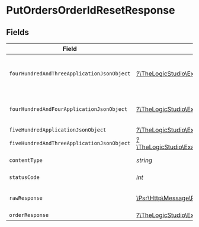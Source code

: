 # PutOrdersOrderIdResetResponse


## Fields

| Field                                                                                                                                                                                | Type                                                                                                                                                                                 | Required                                                                                                                                                                             | Description                                                                                                                                                                          |
| ------------------------------------------------------------------------------------------------------------------------------------------------------------------------------------ | ------------------------------------------------------------------------------------------------------------------------------------------------------------------------------------ | ------------------------------------------------------------------------------------------------------------------------------------------------------------------------------------ | ------------------------------------------------------------------------------------------------------------------------------------------------------------------------------------ |
| `fourHundredAndThreeApplicationJsonObject`                                                                                                                                           | [?\TheLogicStudio\ExactPayments\Models\Operations\PutOrdersOrderIdResetResponseBody](../../models/operations/PutOrdersOrderIdResetResponseBody.md)                                   | :heavy_minus_sign:                                                                                                                                                                   | **Access Denied**\<br/>Credentials supplied do not grant access to the requested resource.<br/>                                                                                      |
| `fourHundredAndFourApplicationJsonObject`                                                                                                                                            | [?\TheLogicStudio\ExactPayments\Models\Operations\PutOrdersOrderIdResetOrdersResponseBody](../../models/operations/PutOrdersOrderIdResetOrdersResponseBody.md)                       | :heavy_minus_sign:                                                                                                                                                                   | **Not found**\<br/>When there are no accounts/orders/payment found<br/>                                                                                                              |
| `fiveHundredApplicationJsonObject`                                                                                                                                                   | [?\TheLogicStudio\ExactPayments\Models\Operations\PutOrdersOrderIdResetOrdersResponseResponseBody](../../models/operations/PutOrdersOrderIdResetOrdersResponseResponseBody.md)       | :heavy_minus_sign:                                                                                                                                                                   | **Internal Server Error**<br/>                                                                                                                                                       |
| `fiveHundredAndThreeApplicationJsonObject`                                                                                                                                           | [?\TheLogicStudio\ExactPayments\Models\Operations\PutOrdersOrderIdResetOrdersResponse503ResponseBody](../../models/operations/PutOrdersOrderIdResetOrdersResponse503ResponseBody.md) | :heavy_minus_sign:                                                                                                                                                                   | **Service Unavailable**<br/>                                                                                                                                                         |
| `contentType`                                                                                                                                                                        | *string*                                                                                                                                                                             | :heavy_check_mark:                                                                                                                                                                   | HTTP response content type for this operation                                                                                                                                        |
| `statusCode`                                                                                                                                                                         | *int*                                                                                                                                                                                | :heavy_check_mark:                                                                                                                                                                   | HTTP response status code for this operation                                                                                                                                         |
| `rawResponse`                                                                                                                                                                        | [\Psr\Http\Message\ResponseInterface](https://www.php-fig.org/psr/psr-7/#33-psrhttpmessageresponseinterface)                                                                         | :heavy_minus_sign:                                                                                                                                                                   | Raw HTTP response; suitable for custom response parsing                                                                                                                              |
| `orderResponse`                                                                                                                                                                      | [?\TheLogicStudio\ExactPayments\Models\Shared\OrderResponse](../../models/shared/OrderResponse.md)                                                                                   | :heavy_minus_sign:                                                                                                                                                                   | Order Updated.                                                                                                                                                                       |